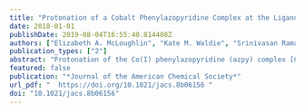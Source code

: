 ```yaml
---
title: "Protonation of a Cobalt Phenylazopyridine Complex at the Ligand Yields a Proton, Hydride, and Hydrogen Atom Transfer Reagent"
date: 2018-01-01
publishDate: 2019-08-04T16:55:40.814408Z
authors: ["Elizabeth A. McLoughlin", "Kate M. Waldie", "Srinivasan Ramakrishnan", "Robert M. Waymouth"]
publication_types: ["2"]
abstract: "Protonation of the Co(I) phenylazopyridine (azpy) complex [CpCo(azpy)] 2 occurs at the azo nitrogen of the 2-phenylazopyridine ligand to generate the cationic Co(I) complex [CpCo(azpyH)]+3 with no change in oxidation state at Co. The N–H bond of 3 exhibits diverse hydrogen transfer reactivity, as studies with a variety of organic acceptors demonstrate that 3 can act as a proton, hydrogen atom, and hydride donor. The thermodynamics of all three cleavage modes for the N–H bond (i.e., proton, hydride, and hydrogen atom) were examined both experimentally and computationally. The N–H bond of 3 exhibits a pKa of 12.1, a hydricity of ΔG°H– = 89 kcal/mol, and a bond dissociation free energy (BDFE) of ΔG°H• = 68 kcal/mol in CD3CN. Hydride transfer from 3 to the trityl cation (ΔG°H– = 99 kcal/mol) is exergonic but takes several hours to reach completion, indicating that 3 is a relatively poor hydride donor, both kinetically and thermodynamically. Hydrogen atom transfer from 3 to 2,6-di-tert-butyl-4-(4′-nitrophenyl)phenoxyl radical (tBu2NPArO·, ΔG°H• = 77.8 kca/mol) occurs rapidly, illustrating the competence of 3 as a hydrogen atom donor."
featured: false
publication: "*Journal of the American Chemical Society*"
url_pdf: "  https://doi.org/10.1021/jacs.8b06156 "
doi: "10.1021/jacs.8b06156"
---
```


